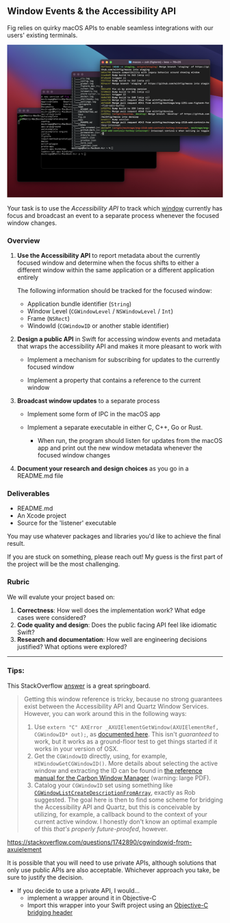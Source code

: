 ## Window Events & the Accessibility API

Fig relies on quirky macOS APIs to enable seamless integrations with our users' existing terminals. 

![windows.png](./assets/windows.png)

Your task is to use the *Accessibility API* to track which <u>window</u> currently has focus and broadcast an event to a separate process whenever the focused window changes. 

### Overview

1. **Use the Accessibility API** to report metadata about the currently focused window and determine when the focus shifts to either a different window within the same application or a different application entirely

   

   The following information should be tracked for the focused window:

   - Application bundle identifier (`String`)
   - Window Level (`CGWindowLevel` / `NSWindowLevel` / `Int`)
   - Frame (`NSRect`)
   - WindowId (`CGWindowID` or another stable identifier)

   

2. **Design a public API** in Swift for accessing window events and metadata that wraps the accessibility API and makes it more pleasant to work with

   - Implement a mechanism for subscribing for updates to the currently focused window

   - Implement a property that contains a reference to the current window

     

3. **Broadcast window updates** to a separate process

   - Implement some form of IPC in the macOS app

   - Implement a separate executable in either C, C++, Go or Rust.
     - When run, the program should listen for updates from the macOS app and print out the new window metadata whenever the focused window changes

4. **Document your research and design choices** as you go in a README.md file



### Deliverables

- README.md
- An Xcode project
- Source for the 'listener' executable 

You may use whatever packages and libraries you'd like to achieve the final result.

If you are stuck on something, please reach out! My guess is the first part of the project will be the most challenging.

### Rubric

We will evalute your project based on:

1. **Correctness**: How well does the implementation work? What edge cases were considered? 
2. **Code quality and design**: Does the public facing API feel like idiomatic Swift? 
3. **Research and documentation**: How well are engineering decisions justified? What options were explored?

---

### Tips:

This StackOverflow [answer](https://stackoverflow.com/questions/7422666/uniquely-identify-active-window-on-os-x/7423297#7423297) is a great springboard.

> Getting this window reference is tricky, because no strong guarantees exist between the Accessibility API and Quartz Window Services. However, you can work around this in the following ways:
>
> 1. Use `extern "C" AXError _AXUIElementGetWindow(AXUIElementRef, CGWindowID* out);`, as [documented here](https://stackoverflow.com/a/9624565/517815). This isn't *guaranteed* to work, but it works as a ground-floor test to get things started if it works in your version of OSX.
> 2. Get the `CGWindowID` directly, using, for example, `HIWindowGetCGWindowID()`. More details about selecting the active window and extracting the ID can be found in [the reference manual for the Carbon Window Manager](http://developer.apple.com/legacy/mac/library/documentation/Carbon/reference/Window_Manager/Window_Manager.pdf) (warning: large PDF).
> 3. Catalog your `CGWindowID` set using something like [`CGWindowListCreateDescriptionFromArray`](http://developer.apple.com/library/mac/#documentation/Carbon/Reference/CGWindow_Reference/Reference/Functions.html), exactly as Rob suggested. The goal here is then to find some scheme for bridging the Accessibility API and Quartz, but this is conceivable by utilizing, for example, a callback bound to the context of your current active window. I honestly don't know an optimal example of this *that's properly future-proofed*, however.

https://stackoverflow.com/questions/1742890/cgwindowid-from-axuielement

It is possible that you will need to use private APIs, although solutions that only use public APIs are also acceptable. Whichever approach you take, be sure to justify the decision.

- If you decide to use a private API, I would...
  - implement a wrapper around it in Objective-C
  - Import this wrapper into your Swift project using an [Objective-C bridging header](https://developer.apple.com/documentation/swift/imported_c_and_objective-c_apis/importing_objective-c_into_swift) 

